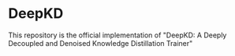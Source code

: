 # DeepKD
This repository is the official implementation of "DeepKD: A Deeply Decoupled and Denoised Knowledge Distillation Trainer"
